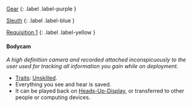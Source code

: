 
[Gear](Game/Gear-List)
{: .label .label-purple }

[Sleuth](Game/Sleuth)
{: .label .label-blue }

[Requisition 1](Game/Deployment#Requisition)
{: .label .label-yellow }
#### Bodycam
*A high definition camera and recorded attached inconspicuously to the user used for tracking all information you gain while on deployment.*
* [Traits](Game/Core/Gear#Traits): [Unskilled](Game/Core/Gear#Unskilled).
* Everything you see and hear is saved.
* It can be played back on [Heads-Up-Display](Game/Blocks/Heads-Up-Display), or transferred to other people or computing devices.

